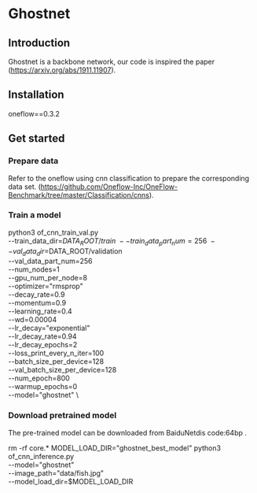 # Ghostnet                                                                                                                       
 
## Introduction
Ghostnet is a backbone network, our code is inspired the paper (https://arxiv.org/abs/1911.11907).
 
## Installation
oneflow==0.3.2<br>


## Get started
 
### Prepare data
Refer to the oneflow using cnn classification to prepare the corresponding data set.
(https://github.com/Oneflow-Inc/OneFlow-Benchmark/tree/master/Classification/cnns).

### Train a model

 python3 of_cnn_train_val.py \
    --train_data_dir=$DATA_ROOT/train \
    --train_data_part_num=256 \
    --val_data_dir=$DATA_ROOT/validation \
    --val_data_part_num=256 \
    --num_nodes=1 \
    --gpu_num_per_node=8 \
    --optimizer="rmsprop"  \
    --decay_rate=0.9 \
    --momentum=0.9 \
    --learning_rate=0.4 \
    --wd=0.00004 \
    --lr_decay="exponential" \
    --lr_decay_rate=0.94 \
    --lr_decay_epochs=2 \
    --loss_print_every_n_iter=100 \
    --batch_size_per_device=128 \
    --val_batch_size_per_device=128 \
    --num_epoch=800 \
    --warmup_epochs=0 \
    --model="ghostnet" \

### Download pretrained model

  The pre-trained model can be downloaded from BaiduNetdis code:64bp .
  
  rm -rf core.* 
  MODEL_LOAD_DIR="ghostnet_best_model"
  python3 of_cnn_inference.py \
    --model="ghostnet" \
    --image_path="data/fish.jpg" \
    --model_load_dir=$MODEL_LOAD_DIR
